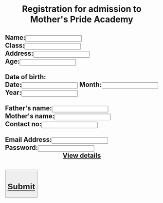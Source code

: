 <html>
<body background=" C:\Users\Basanta\Documents\background image.png">
<center><h1>Registration for admission to Mother's Pride Academy</h1></center>
<form><h2>
Name:<input type="text"><br>
Class:<input type="number"><br>
Address:<input type="text"><br>
Age:<input type="number"><br><br>
Date of birth:<br>
Date:<input type="number">
Month:<input type="number">
Year:<input type="number"<br><br><br>
Father's name:<input type="text"><br>
Mother's name:<input type="text"><br>
Contact no:<input type="number"><br><br>
Email Address:<input type="text"><br>
Password:<input type="password">
<center><a href="https://manganba.github.io/">View details</a></h2><br>
<a href="submit form.html"><button type="button"><h1><center>Submit</center></h1></a>
</form>
</body>
</html>

